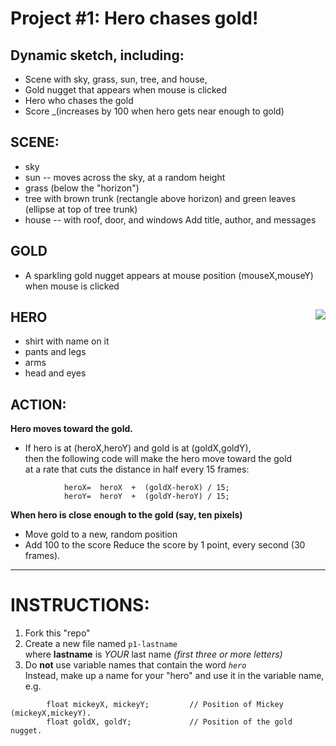 # Project #1:             Hero chases gold!
## Dynamic sketch, including:
+ Scene with sky, grass, sun, tree, and house,  
+ Gold nugget that appears when mouse is clicked
+ Hero who chases the gold
+ Score _(increases by 100 when hero gets near enough to gold)


## SCENE:
+ sky
+ sun -- moves across the sky, at a random height
+ grass (below the "horizon")
+ tree with brown trunk (rectangle above horizon) and green leaves (ellipse at top of tree trunk) 
+ house -- with roof, door, and windows
Add title, author, and messages

## GOLD
+ A sparkling gold nugget appears at mouse position (mouseX,mouseY) when mouse is clicked

## HERO     <img src=hero.png align=right>
+ shirt with name on it
+ pants and legs
+ arms
+ head and eyes

## ACTION:  
**Hero moves toward the gold.**
+ If hero is at (heroX,heroY) and gold is at (goldX,goldY),  
then the following code will make the hero move toward the gold  
at a rate that cuts the distance in half every 15 frames:
```
            heroX=  heroX  +  (goldX-heroX) / 15;
            heroY=  heroY  +  (goldY-heroY) / 15;
```
**When hero is close enough to the gold (say, ten pixels)**
+ Move gold to a new, random position
+ Add 100 to the score
Reduce the score by 1 point, every second (30 frames).

----

# INSTRUCTIONS:
1. Fork this "repo"  
2. Create a new file named `p1-lastname`  
    where **lastname** is  *YOUR* last name 
    *(first three or more letters)*
3. Do **not** use variable names that contain the word *`hero`*  
Instead, make up a name for your "hero" and use it in the variable name, e.g.  
````
        float mickeyX, mickeyY;         // Position of Mickey (mickeyX,mickeyY).
        float goldX, goldY;             // Position of the gold nugget.
````


